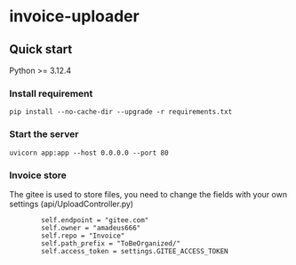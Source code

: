 # invoice-uploader

## Quick start

Python >= 3.12.4

### Install requirement

```
pip install --no-cache-dir --upgrade -r requirements.txt
```

### Start the server

```
uvicorn app:app --host 0.0.0.0 --port 80
```

### Invoice store

The gitee is used to store files, you need to change the fields with your own settings (api/UploadController.py)

```
        self.endpoint = "gitee.com"
        self.owner = "amadeus666"
        self.repo = "Invoice"
        self.path_prefix = "ToBeOrganized/"
        self.access_token = settings.GITEE_ACCESS_TOKEN
```

